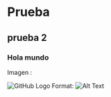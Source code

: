 # Prueba

## prueba 2

### Hola mundo

Imagen : 

![GitHub Logo](/images/YO.jpg)
Format: ![Alt Text](url)
